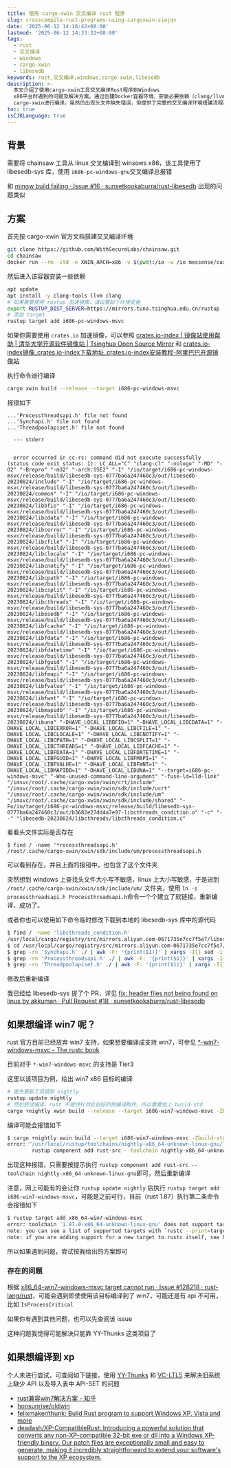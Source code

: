 ```yaml
---
title: 使用 cargo-xwin 交叉编译 rust 程序
slug: crosscompile-rust-programs-using-cargoxwin-ziwjqv
date: '2025-06-12 14:16:42+08:00'
lastmod: '2025-06-12 14:33:32+08:00'
tags:
  - rust
  - 交叉编译
  - windows
  - cargo-xwin
  - libesedb
keywords: rust,交叉编译,windows,cargo-xwin,libesedb
description: >-
  本文介绍了使用cargo-xwin工具交叉编译Rust程序到Windows
  x86平台时遇到的问题及解决方案。通过创建Docker容器环境、安装必要依赖（clang/llvm）、配置Rust国内镜像源，最终使用
  cargo-xwin进行编译。虽然仍出现头文件缺失错误，但提供了完整的交叉编译环境搭建流程和调试以及最终解决方案。
toc: true
isCJKLanguage: true
---
```






## 背景

需要将 chainsaw 工具从 linux 交叉编译到 winsows x86，该工具使用了 libesedb-sys 库，使用 `i686-pc-windows-gnu`​ 交叉编译总报错

和 [mingw build failing · Issue #16 · sunsetkookaburra/rust-libesedb](https://github.com/sunsetkookaburra/rust-libesedb/issues/16) 出现的问题类似

## 方案

首先按 cargo-xwin 官方文档搭建交叉编译环境

```bash
git clone https://github.com/WithSecureLabs/chainsaw.git
cd chainsaw
docker run --rm -itd -e XWIN_ARCH=x86 -v $(pwd):/io -w /io messense/cargo-xwin:sha-05c8e72 bash
```

然后进入该容器安装一些依赖

```bash
apt update
apt install -y clang-tools llvm clang
# 如果需要使用 rustup 加速镜像，请设置如下环境变量
export RUSTUP_DIST_SERVER=https://mirrors.tuna.tsinghua.edu.cn/rustup
# 添加 target
rustup target add i686-pc-windows-msvc
```

如果你需要使用 `crates.io`​ 加速镜像，可以参照 [crates.io-index | 镜像站使用帮助 | 清华大学开源软件镜像站 | Tsinghua Open Source Mirror](https://mirrors.tuna.tsinghua.edu.cn/help/crates.io-index/) 和 [crates.io-index镜像_crates.io-index下载地址_crates.io-index安装教程-阿里巴巴开源镜像站](https://developer.aliyun.com/mirror/crates.io-index?spm=a2c6h.13651102.0.0.13641b11zEIlVa&file=crates.io-index)

执行命令进行编译

```bash
cargo xwin build --release --target i686-pc-windows-msvc
```

报错如下

```plaintext
...'Processthreadsapi.h' file not found
...'Synchapi.h' file not found
...'Threadpoolapiset.h' file not found

  --- stderr


  error occurred in cc-rs: command did not execute successfully (status code exit status: 1): LC_ALL="C" "clang-cl" "-nologo" "-MD" "-O2" "-Brepro" "-m32" "-arch:SSE2" "-I" "/io/target/i686-pc-windows-msvc/release/build/libesedb-sys-0777ba6a247460c3/out/libesedb-20230824/include" "-I" "/io/target/i686-pc-windows-msvc/release/build/libesedb-sys-0777ba6a247460c3/out/libesedb-20230824/common" "-I" "/io/target/i686-pc-windows-msvc/release/build/libesedb-sys-0777ba6a247460c3/out/libesedb-20230824/libbfio" "-I" "/io/target/i686-pc-windows-msvc/release/build/libesedb-sys-0777ba6a247460c3/out/libesedb-20230824/libcdata" "-I" "/io/target/i686-pc-windows-msvc/release/build/libesedb-sys-0777ba6a247460c3/out/libesedb-20230824/libcerror" "-I" "/io/target/i686-pc-windows-msvc/release/build/libesedb-sys-0777ba6a247460c3/out/libesedb-20230824/libcfile" "-I" "/io/target/i686-pc-windows-msvc/release/build/libesedb-sys-0777ba6a247460c3/out/libesedb-20230824/libclocale" "-I" "/io/target/i686-pc-windows-msvc/release/build/libesedb-sys-0777ba6a247460c3/out/libesedb-20230824/libcnotify" "-I" "/io/target/i686-pc-windows-msvc/release/build/libesedb-sys-0777ba6a247460c3/out/libesedb-20230824/libcpath" "-I" "/io/target/i686-pc-windows-msvc/release/build/libesedb-sys-0777ba6a247460c3/out/libesedb-20230824/libcsplit" "-I" "/io/target/i686-pc-windows-msvc/release/build/libesedb-sys-0777ba6a247460c3/out/libesedb-20230824/libcthreads" "-I" "/io/target/i686-pc-windows-msvc/release/build/libesedb-sys-0777ba6a247460c3/out/libesedb-20230824/libesedb" "-I" "/io/target/i686-pc-windows-msvc/release/build/libesedb-sys-0777ba6a247460c3/out/libesedb-20230824/libfcache" "-I" "/io/target/i686-pc-windows-msvc/release/build/libesedb-sys-0777ba6a247460c3/out/libesedb-20230824/libfdata" "-I" "/io/target/i686-pc-windows-msvc/release/build/libesedb-sys-0777ba6a247460c3/out/libesedb-20230824/libfdatetime" "-I" "/io/target/i686-pc-windows-msvc/release/build/libesedb-sys-0777ba6a247460c3/out/libesedb-20230824/libfguid" "-I" "/io/target/i686-pc-windows-msvc/release/build/libesedb-sys-0777ba6a247460c3/out/libesedb-20230824/libfmapi" "-I" "/io/target/i686-pc-windows-msvc/release/build/libesedb-sys-0777ba6a247460c3/out/libesedb-20230824/libfvalue" "-I" "/io/target/i686-pc-windows-msvc/release/build/libesedb-sys-0777ba6a247460c3/out/libesedb-20230824/libfwnt" "-I" "/io/target/i686-pc-windows-msvc/release/build/libesedb-sys-0777ba6a247460c3/out/libesedb-20230824/libmapidb" "-I" "/io/target/i686-pc-windows-msvc/release/build/libesedb-sys-0777ba6a247460c3/out/libesedb-20230824/libuna" "-DHAVE_LOCAL_LIBBFIO=1" "-DHAVE_LOCAL_LIBCDATA=1" "-DHAVE_LOCAL_LIBCERROR=1" "-DHAVE_LOCAL_LIBCFILE=1" "-DHAVE_LOCAL_LIBCLOCALE=1" "-DHAVE_LOCAL_LIBCNOTIFY=1" "-DHAVE_LOCAL_LIBCPATH=1" "-DHAVE_LOCAL_LIBCSPLIT=1" "-DHAVE_LOCAL_LIBCTHREADS=1" "-DHAVE_LOCAL_LIBFCACHE=1" "-DHAVE_LOCAL_LIBFDATA=1" "-DHAVE_LOCAL_LIBFDATETIME=1" "-DHAVE_LOCAL_LIBFGUID=1" "-DHAVE_LOCAL_LIBFMAPI=1" "-DHAVE_LOCAL_LIBFVALUE=1" "-DHAVE_LOCAL_LIBFWNT=1" "-DHAVE_LOCAL_LIBMAPIDB=1" "-DHAVE_LOCAL_LIBUNA=1" "--target=i686-pc-windows-msvc" "-Wno-unused-command-line-argument" "-fuse-ld=lld-link" "/imsvc/root/.cache/cargo-xwin/xwin/crt/include" "/imsvc/root/.cache/cargo-xwin/xwin/sdk/include/ucrt" "/imsvc/root/.cache/cargo-xwin/xwin/sdk/include/um" "/imsvc/root/.cache/cargo-xwin/xwin/sdk/include/shared" "-Fo/io/target/i686-pc-windows-msvc/release/build/libesedb-sys-0777ba6a247460c3/out/b3682e27dd4a7e97-libcthreads_condition.o" "-c" "--" "libesedb-20230824/libcthreads/libcthreads_condition.c"

```

看看头文件实际是否存在

```plaintext
$ find / -name '*rocessthreadsapi.h'
/root/.cache/cargo-xwin/xwin/sdk/include/um/processthreadsapi.h
```

可以看到存在，并且上面的报错中，也包含了这个文件夹

突然想到 windows 上查找头文件大小写不敏感，linux 上大小写敏感，于是进到 `/root/.cache/cargo-xwin/xwin/sdk/include/um/`​ 文件夹，使用 `ln -s processthreadsapi.h Processthreadsapi.h`​ 命令一个个建立了软链接，重新编译，成功了。

或者你也可以使用如下命令临时修改下载到本地的 libesedb-sys 库中的源代码

```bash
$ find / -name 'libcthreads_condition.h'
/usr/local/cargo/registry/src/mirrors.aliyun.com-0671735e7cc7f5e7/libesedb-sys-0.2.0/libesedb-20230824/libcthreads/libcthreads_condition.h
$ cd /usr/local/cargo/registry/src/mirrors.aliyun.com-0671735e7cc7f5e7/libesedb-sys-0.2.0/libesedb-20230824
$ grep -rn 'Synchapi.h' ./ | awk -F: '{print($1)}' | xargs -I{} sed -i 's|Synchapi.h|Synchapi.h|g' {}
$ grep -rn 'Processthreadsapi.h' ./ | awk -F: '{print($1)}' | xargs -I{} sed -i 's|Processthreadsapi.h|processthreadsapi.h|g' {}
$ grep -rn 'Threadpoolapiset.h' ./ | awk -F: '{print($1)}' | xargs -I{} sed -i 's|Threadpoolapiset.h|threadpoolapiset.h|g' {}
```

修改后重新编译

我已经给 libesedb-sys 提了个 PR，详见 [fix: header files not being found on linux by akkuman · Pull Request #18 · sunsetkookaburra/rust-libesedb](https://github.com/sunsetkookaburra/rust-libesedb/pull/18)

## 如果想编译 win7 呢？

rust 官方目前已经放弃 win7 支持，如果想要编译成支持 win7，可参见 [*-win7-windows-msvc - The rustc book](https://doc.rust-lang.org/beta/rustc/platform-support/win7-windows-msvc.html)

目前对于 `*-win7-windows-msvc`​ 的支持是 Tier3

这里以该项目为例，给出 win7 x86 目标的编译

```bash
# 首先更新工具链到 nightly
rustup update nightly
# 然后尝试编译，rust 不提供针对此目标的预编译构件，所以需要加上 build-std
cargo +nightly xwin build --release --target i686-win7-windows-msvc -Zbuild-std
```

编译可能会报错如下

```bash
$ cargo +nightly xwin build --target i686-win7-windows-msvc -Zbuild-std
error: "/usr/local/rustup/toolchains/nightly-x86_64-unknown-linux-gnu/lib/rustlib/src/rust/library/Cargo.lock" does not exist, unable to build with the standard library, try:
        rustup component add rust-src --toolchain nightly-x86_64-unknown-linux-gnu
```

出现这种报错，只需要按提示执行 `rustup component add rust-src --toolchain nightly-x86_64-unknown-linux-gnu`​ 即可，然后重新编译

注意，网上可能有的会让你 `rustup update nightly`​ 后执行 `rustup target add i686-win7-windows-msvc`​，可能是之前可行，目前（rust 1.87）执行第二条命令会报错如下

```bash
$ rustup target add x86_64-win7-windows-msvc
error: toolchain '1.87.0-x86_64-unknown-linux-gnu' does not support target 'x86_64-win7-windows-msvc'
note: you can see a list of supported targets with `rustc --print=target-list`
note: if you are adding support for a new target to rustc itself, see https://rustc-dev-guide.rust-lang.org/building/new-target.html
```

所以如果遇到问题，尝试按我给出的方案即可

### 存在的问题

根据 [x86_64-win7-windows-msvc target cannot run · Issue #128218 · rust-lang/rust](https://github.com/rust-lang/rust/issues/128218)，可能会遇到即使使用该目标编译到了 win7，可能还是有 api 不可用，比如 `IsProcessCritical`​

如果你有遇到其他问题，也可以先查阅该 issue

这种问题我觉得可能解决只能靠 YY-Thunks 这类项目了

## 如果想编译到 xp

个人未进行尝试，可查阅如下链接，使用 [YY-Thunks](https://github.com/Chuyu-Team/YY-Thunks) 和 [VC-LTL5](https://github.com/Chuyu-Team/VC-LTL5) 来解决旧系统上缺少 API 以及导入表中 API-SET 的问题

- [rust兼容win7解决方案 - 知乎](https://zhuanlan.zhihu.com/p/1886002267938862809)
- [honsunrise/oldwin](https://github.com/honsunrise/oldwin)
- [felixmaker/thunk: Build Rust program to support Windows XP, Vista and more](https://github.com/felixmaker/thunk)
- [deadash/XP-CompatibleRust: Introducing a powerful solution that converts any non-XP-compatible 32-bit exe or dll into a Windows XP-friendly binary. Our patch files are exceptionally small and easy to generate, making it incredibly straightforward to extend your software&apos;s support to the XP ecosystem.](https://github.com/deadash/XP-CompatibleRust)
